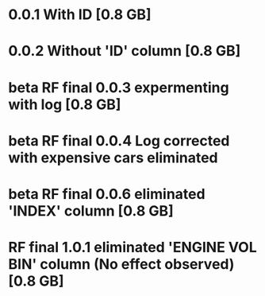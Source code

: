 # 0.0.1 With ID [0.8 GB]

# 0.0.2 Without 'ID' column [0.8 GB]

# beta RF final 0.0.3 expermenting with log [0.8 GB]

# beta RF final 0.0.4 Log corrected with expensive cars eliminated

# beta RF final 0.0.6 eliminated 'INDEX' column [0.8 GB]

# RF final 1.0.1 eliminated 'ENGINE VOL BIN' column (No effect observed) [0.8 GB]